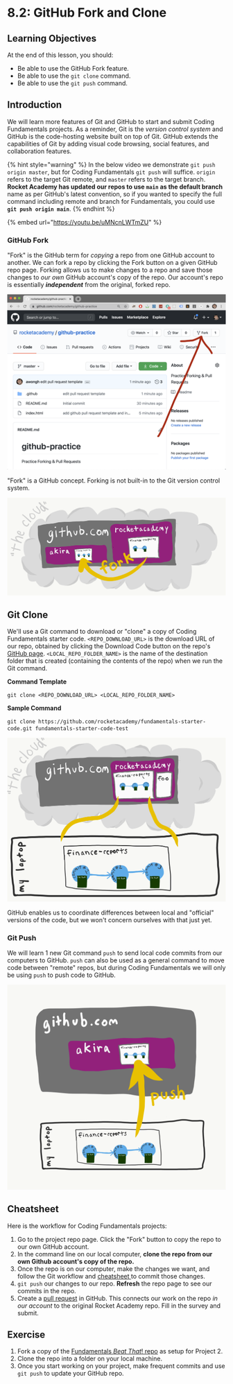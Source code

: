 # 8.2: GitHub Fork and Clone

## Learning Objectives

At the end of this lesson, you should:

- Be able to use the GitHub Fork feature.
- Be able to use the `git clone` command.
- Be able to use the `git push` command.

## Introduction

We will learn more features of Git and GitHub to start and submit Coding Fundamentals projects. As a reminder, Git is the _version control system_ and GitHub is the code-hosting website built on top of Git. GitHub extends the capabilities of Git by adding visual code browsing, social features, and collaboration features.

{% hint style="warning" %}
In the below video we demonstrate `git push origin master`, but for Coding Fundamentals `git push` will suffice. `origin` refers to the target Git remote, and `master` refers to the target branch. **Rocket Academy has updated our repos to use `main` as the default branch** name as per GitHub's latest convention, so if you wanted to specify the full command including remote and branch for Fundamentals, you could use **`git push origin main`**.
{% endhint %}

{% embed url="https://youtu.be/uMNcnLWTmZU" %}

### GitHub Fork

"Fork" is the GitHub term for _copying_ a repo from one GitHub account to another. We can fork a repo by clicking the Fork button on a given GitHub repo page. Forking allows us to make changes to a repo and save those changes to _our own_ GitHub account's copy of the repo. Our account's repo is essentially _**independent**_ from the original, forked repo.

![How to find the fork button on a repo page.](<../.gitbook/assets/screen-shot-2020-08-19-at-10.23.10-pm (1) (2) (3) (1) (2).png>)

"Fork" is a GitHub concept. Forking is not built-in to the Git version control system.

![A "fork" is when we copy a repo from another account to our own inside of GitHub.](../.gitbook/assets/github-fork.png)

## Git Clone

We'll use a Git command to download or "clone" a copy of Coding Fundamentals starter code. `<REPO_DOWNLOAD_URL>` is the download URL of our repo, obtained by clicking the Download Code button on the repo's [GitHub page](https://github.com/rocketacademy/fundamentals-starter-code). `<LOCAL_REPO_FOLDER_NAME>` is the name of the destination folder that is created (containing the contents of the repo) when we run the Git command.

**Command Template**

```
git clone <REPO_DOWNLOAD_URL> <LOCAL_REPO_FOLDER_NAME>
```

**Sample Command**

```
git clone https://github.com/rocketacademy/fundamentals-starter-code.git fundamentals-starter-code-test
```

![Clone a repo onto your computer from GitHub](../.gitbook/assets/github-clone.png)

GitHub enables us to coordinate differences between local and "official" versions of the code, but we won't concern ourselves with that just yet.

### Git Push

We will learn 1 new Git command `push` to send local code commits from our computers to GitHub. `push` can also be used as a general command to move code between "remote" repos, but during Coding Fundamentals we will only be using `push` to push code to GitHub.

![The "git push" command can be used to send local code commits to GitHub.](<../.gitbook/assets/github-push (1).png>)

## Cheatsheet

Here is the workflow for Coding Fundamentals projects:

1. Go to the project repo page. Click the "Fork" button to copy the repo to our own GitHub account.
2. In the command line on our local computer, **clone the repo from our own Github account's copy of the repo.**
3. Once the repo is on our computer, make the changes we want, and follow the Git workflow and [cheatsheet ](../7-version-control/7.1-git.md#cheat-sheet)to commit those changes.
4. `git push` our changes to our repo. **Refresh** the repo page to see our commits in the repo.
5. Create a [pull request](8.3-github-pull-request.md) in GitHub. This connects our work on the repo _in our account_ to the original Rocket Academy repo. Fill in the survey and submit.

## Exercise

1. Fork a copy of the [Fundamentals _Beat That_! repo](https://github.com/rocketacademy/basics-beat-that) as setup for Project 2.
2. Clone the repo into a folder on your local machine.
3. Once you start working on your project, make frequent commits and use `git push` to update your GitHub repo.
